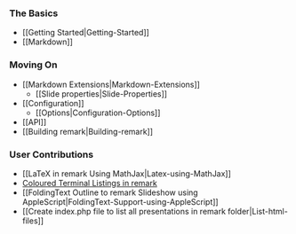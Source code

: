 ### The Basics

* [[Getting Started|Getting-Started]]
* [[Markdown]]

### Moving On
* [[Markdown Extensions|Markdown-Extensions]]
  * [[Slide properties|Slide-Properties]]
* [[Configuration]]
  * [[Options|Configuration-Options]]
* [[API]]
* [[Building remark|Building-remark]]

### User Contributions
* [[LaTeX in remark Using MathJax|Latex-using-MathJax]]
* [Coloured Terminal Listings in remark](http://joshbode.github.com/remark/ansi.html)
* [[FoldingText Outline to remark Slideshow using AppleScript|FoldingText-Support-using-AppleScript]]
* [[Create index.php file to list all presentations in remark folder|List-html-files]]